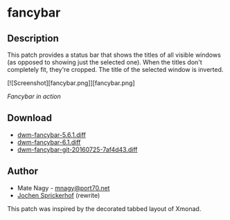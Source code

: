 # fancybar

## Description

This patch provides a status bar that shows the titles of all visible windows
(as opposed to showing just the selected one). When the titles don't completely
fit, they're cropped. The title of the selected window is inverted.

[![Screenshot][fancybar.png]][fancybar.png]

*Fancybar in action*

## Download

* [dwm-fancybar-5.6.1.diff](dwm-fancybar-5.6.1.diff)
* [dwm-fancybar-6.1.diff](dwm-fancybar-6.1.diff)
* [dwm-fancybar-git-20160725-7af4d43.diff](dwm-fancybar-git-20160725-7af4d43.diff)

## Author

* Mate Nagy - <mnagy@port70.net>
* [Jochen Sprickerhof](mailto:project@firstname.lastname.de) (rewrite)

This patch was inspired by the decorated tabbed layout of Xmonad.
